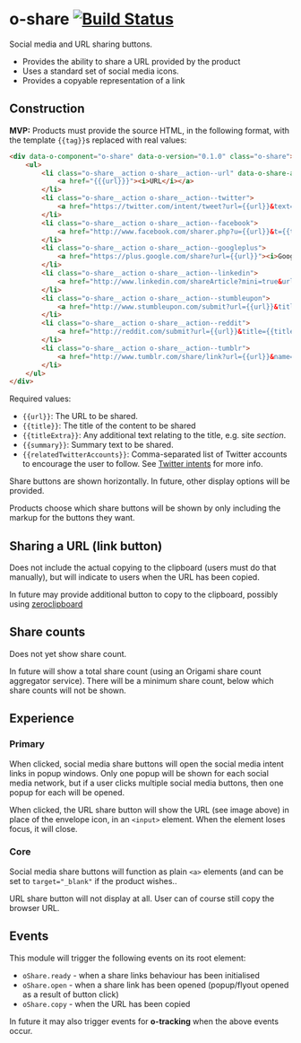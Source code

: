 o-share [![Build Status](https://travis-ci.org/Financial-Times/o-share.png?branch=master)](https://travis-ci.org/Financial-Times/o-share)
=======

Social media and URL sharing buttons.

- Provides the ability to share a URL provided by the product
- Uses a standard set of social media icons.
- Provides a copyable representation of a link

## Construction

__MVP:__ Products must provide the source HTML, in the following format, with the template `{{tag}}`s replaced with real values:

```html
<div data-o-component="o-share" data-o-version="0.1.0" class="o-share">
    <ul>
        <li class="o-share__action o-share__action--url" data-o-share-action="url">
            <a href="{{{url}}}"><i>URL</i></a>
        </li>
        <li class="o-share__action o-share__action--twitter">
            <a href="https://twitter.com/intent/tweet?url={{url}}&text={{title}}&related={{relatedTwitterAccounts}}&via=FT"><i>Twitter</i></a>
        </li>
        <li class="o-share__action o-share__action--facebook">
            <a href="http://www.facebook.com/sharer.php?u={{url}}&t={{title}}+|+{{titleExtra}}"><i>Facebook</i></a>
        </li>
        <li class="o-share__action o-share__action--googleplus">
            <a href="https://plus.google.com/share?url={{url}}"><i>Google+</i></a>
        </li>
        <li class="o-share__action o-share__action--linkedin">
            <a href="http://www.linkedin.com/shareArticle?mini=true&url={{url}}&title={{title}}+|+{{titleExtra}}&summary={{summary}}&source=Financial+Times"><i>LinkedIn</i></a>
        </li>
        <li class="o-share__action o-share__action--stumbleupon">
            <a href="http://www.stumbleupon.com/submit?url={{url}}&title={{title}}"><i>StumbleUpon</i></a>
        </li>
        <li class="o-share__action o-share__action--reddit">
            <a href="http://reddit.com/submit?url={{url}}&title={{title}}"><i>Reddit</i></a>
        </li>
        <li class="o-share__action o-share__action--tumblr">
            <a href="http://www.tumblr.com/share/link?url={{url}}&name={{title}}&description={{summary}}"><i>Tumblr</i></a>
        </li>
    </ul>
</div>
```

Required values:

* `{{url}}`: The URL to be shared.
* `{{title}}`: The title of the content to be shared
* `{{titleExtra}}`: Any additional text relating to the title, e.g. site _section_.
* `{{summary}}`: Summary text to be shared.
* `{{relatedTwitterAccounts}}`: Comma-separated list of Twitter accounts to encourage the user to follow. See [Twitter intents](https://dev.twitter.com/docs/intents) for more info.

Share buttons are shown horizontally. In future, other display options will be provided.

Products choose which share buttons will be shown by only including the markup for the buttons they want.

## Sharing a URL (link button)

Does not include the actual copying to the clipboard (users must do that manually), but will indicate to users when the URL has been copied.

In future may provide additional button to copy to the clipboard, possibly using [zeroclipboard](https://github.com/zeroclipboard/zeroclipboard)

## Share counts

Does not yet show share count.

In future will show a total share count (using an Origami share count aggregator service). There will be a minimum share count, below which share counts will not be shown.

## Experience

### Primary

When clicked, social media share buttons will open the social media intent links in popup windows. Only one popup will be shown for each social media network, but if a user clicks multiple social media buttons, then one popup for each will be opened.

When clicked, the URL share button will show the URL (see image above) in place of the envelope icon, in an `<input>` element. When the element loses focus, it will close.

### Core

Social media share buttons will function as plain `<a>` elements (and can be set to `target="_blank"` if the product wishes..

URL share button will not display at all. User can of course still copy the browser URL.

## Events

This module will trigger the following events on its root element:

* `oShare.ready` - when a share links behaviour has been initialised
* `oShare.open` - when a share link has been opened (popup/flyout opened as a result of button click)
* `oShare.copy` - when the URL has been copied

In future it may also trigger events for __o-tracking__ when the above events occur.